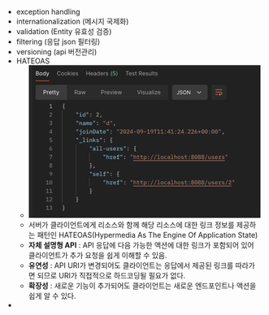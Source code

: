 - exception handling
- internationalization (메시지 국제화)
- validation (Entity 유효성 검증)
- filtering (응답 json 필터링)
- versioning (api 버전관리)
- HATEOAS
  - ![img.png](img.png)
  - 서버가 클라이언트에게 리소스와 함께 해당 리소스에 대한 링크 정보를 제공하는 패턴인 HATEOAS(Hypermedia As The Engine Of Application State)
  - **자체 설명형 API** : API 응답에 다음 가능한 액션에 대한 링크가 포함되어 있어 클라이언트가 추가 요청을 쉽게 이해할 수 있음.
  - **유연성** : API URI가 변경되어도 클라이언트는 응답에서 제공된 링크를 따라가면 되므로 URI가 직접적으로 하드코딩될 필요가 없다.
  - **확장성** : 새로운 기능이 추가되어도 클라이언트는 새로운 엔드포인트나 액션을 쉽게 알 수 있다.
- 
